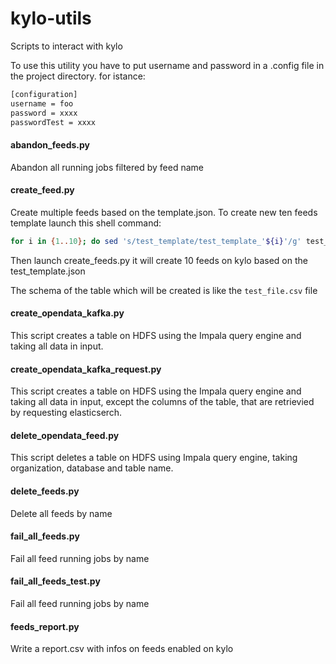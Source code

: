 # kylo-utils
Scripts to interact with kylo

To use this utility you have to put username and password in a .config file in the project directory.
for istance:
```bash
[configuration]
username = foo
password = xxxx
passwordTest = xxxx
```

#### abandon_feeds.py
Abandon all running jobs filtered by feed name
#### create_feed.py
Create multiple feeds based on the template.json. To create new ten feeds template launch this shell command:

```bash
for i in {1..10}; do sed 's/test_template/test_template_'${i}'/g' test_template.json > create_feeds/test_template${i}.json; done
```

Then launch create_feeds.py it will create 10 feeds on kylo based on the test_template.json

The schema of the table which will be created is like the `test_file.csv` file

#### create_opendata_kafka.py
This script creates a table on HDFS using the Impala query engine and taking all data in input.

#### create_opendata_kafka_request.py
This script creates a table on HDFS using the Impala query engine and taking all data in input, except the columns of the table, that are retrievied by requesting elasticserch.

#### delete_opendata_feed.py
This script deletes a table on HDFS using Impala query engine, taking organization, database and table name.

#### delete_feeds.py
Delete all feeds by name

#### fail_all_feeds.py
Fail all feed running jobs by name

#### fail_all_feeds_test.py
Fail all feed running jobs by name

#### feeds_report.py
Write a report.csv with infos on feeds enabled on kylo
